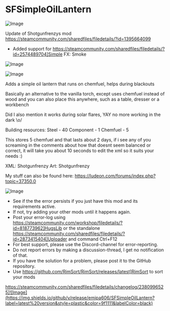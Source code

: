 # SFSimpleOilLantern

![Image](https://i.imgur.com/buuPQel.png)

Update of Shotgunfrenzys mod
https://steamcommunity.com/sharedfiles/filedetails/?id=1395664099

- Added support for https://steamcommunity.com/sharedfiles/filedetails/?id=2574489704]Simple FX: Smoke

![Image](https://i.imgur.com/pufA0kM.png)

	
![Image](https://i.imgur.com/Z4GOv8H.png)

Adds a simple oil lantern that runs on chemfuel, helps during blackouts

Basically an alternative to the vanilla torch, except uses chemfuel instead of wood and you can also place this anywhere, such as a table, dresser or a workbench

Did I also mention it works during solar flares, YAY no more working in the dark \o/

Building resources:
Steel - 40
Component - 1
Chemfuel - 5

This stores 5 chemfuel and that lasts about 2 days, if i see any of you screaming in the comments about how that doesnt seem balanced or correct, it will take you about 10 seconds to edit the xml so it suits your needs :)

XML: Shotgunfrenzy
Art: Shotgunfrenzy

My stuff can also be found here: https://ludeon.com/forums/index.php?topic=37350.0

![Image](https://i.imgur.com/PwoNOj4.png)



-  See if the the error persists if you just have this mod and its requirements active.
-  If not, try adding your other mods until it happens again.
-  Post your error-log using https://steamcommunity.com/workshop/filedetails/?id=818773962]HugsLib or the standalone https://steamcommunity.com/sharedfiles/filedetails/?id=2873415404]Uploader and command Ctrl+F12
-  For best support, please use the Discord-channel for error-reporting.
-  Do not report errors by making a discussion-thread, I get no notification of that.
-  If you have the solution for a problem, please post it to the GitHub repository.
-  Use https://github.com/RimSort/RimSort/releases/latest]RimSort to sort your mods



https://steamcommunity.com/sharedfiles/filedetails/changelog/2380996525]![Image](https://img.shields.io/github/v/release/emipa606/SFSimpleOilLantern?label=latest%20version&style=plastic&color=9f1111&labelColor=black)

